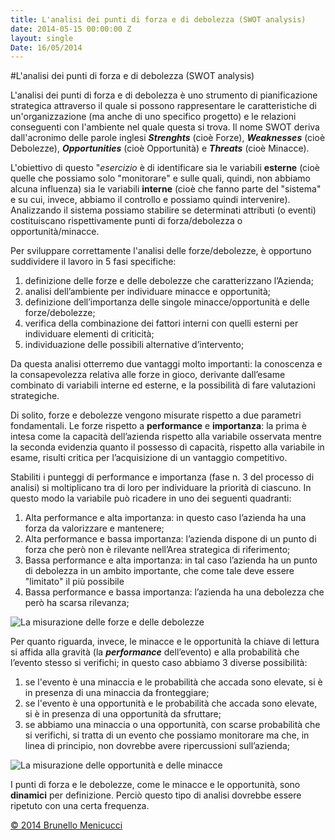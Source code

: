 ```yaml
---
title: L'analisi dei punti di forza e di debolezza (SWOT analysis)
date: 2014-05-15 00:00:00 Z
layout: single
Date: 16/05/2014
---
```


#L'analisi dei punti di forza e di debolezza (SWOT analysis)

L'analisi dei punti di forza e di debolezza è uno strumento di pianificazione strategica attraverso il quale si possono rappresentare le caratteristiche di un'organizzazione (ma anche di uno specifico progetto) e le relazioni conseguenti con l'ambiente nel quale questa si trova. Il nome SWOT deriva dall'acronimo delle parole inglesi ***Strenghts*** (cioè Forze), ***Weaknesses*** (cioè Debolezze), ***Opportunities*** (cioè Opportunità) e ***Threats*** (cioè Minacce).  

L'obiettivo di questo "*esercizio* è di identificare sia le variabili **esterne** (cioè quelle che possiamo solo "monitorare" e sulle quali, quindi, non abbiamo alcuna influenza) sia le variabili **interne** (cioè che fanno parte del "sistema" e su cui, invece, abbiamo il controllo e possiamo quindi intervenire).  Analizzando il sistema possiamo stabilire se determinati attributi (o eventi) costituiscano rispettivamente punti di forza/debolezza o opportunità/minacce.    

Per sviluppare correttamente l'analisi delle forze/debolezze, è opportuno suddividere il lavoro in 5 fasi specifiche:

1. definizione delle forze e delle debolezze che caratterizzano l’Azienda;  
2. analisi dell’ambiente per individuare minacce e opportunità;  
3. definizione dell’importanza delle singole minacce/opportunità e delle forze/debolezze;  
4. verifica della combinazione dei fattori interni con quelli esterni per individuare elementi  di criticità;  
5. individuazione delle possibili alternative d’intervento;   

Da questa analisi otterremo due vantaggi molto importanti: la conoscenza e la consapevolezza relativa alle forze in gioco, derivante dall’esame combinato di variabili interne ed esterne, e la possibilità di fare valutazioni strategiche.

Di solito, forze e debolezze vengono misurate rispetto a due parametri fondamentali. Le forze rispetto a **performance** e **importanza**: la prima è intesa come la capacità dell’azienda rispetto alla variabile osservata mentre la seconda evidenzia quanto il possesso di capacità, rispetto alla variabile in esame, risulti critica per l’acquisizione  di un vantaggio competitivo.  

Stabiliti i punteggi di performance e importanza (fase n. 3 del processo di analisi) si moltiplicano tra di loro  per individuare la priorità di ciascuno.  In questo modo la variabile può ricadere in uno dei seguenti quadranti:

1. Alta performance e alta importanza: in questo caso l’azienda ha una forza da valorizzare e mantenere;  
2. Alta performance e bassa importanza: l’azienda dispone di un punto di forza che però non è rilevante nell’Area strategica di riferimento;  
3. Bassa performance e alta importanza: in tal caso l’azienda ha un punto di debolezza in un ambito importante, che come tale deve essere "limitato" il più possibile  
4. Bassa  performance e bassa importanza: l’azienda ha una debolezza che però ha scarsa rilevanza;

![La misurazione delle forze e delle debolezze](https://dl.dropboxusercontent.com/u/312263/%7EWeb%20Images/Misurazione%20SWOT%201.png)

Per quanto riguarda, invece, le minacce e le opportunità la chiave di lettura si affida alla gravità (la ***performance*** dell’evento) e alla probabilità che l’evento stesso si verifichi; in questo caso abbiamo 3 diverse possibilità:

1. se l'evento è una minaccia e le probabilità che accada sono elevate, si è in presenza di una minaccia da fronteggiare;  
2. se l'evento è una opportunità e le probabilità che accada sono elevate, si è in presenza di una opportunità da sfruttare;  
3. se abbiamo una minaccia o una opportunità, con scarse probabilità che si verifichi, si tratta di un evento che possiamo monitorare ma che, in linea di principio, non dovrebbe avere ripercussioni sull’azienda; 

![La misurazione delle opportunità e delle minacce](https://dl.dropboxusercontent.com/u/312263/%7EWeb%20Images/Misurazione%20SWOT%202.png)

I punti di forza e le debolezze, come le minacce e le opportunità, sono **dinamici** per definizione. Perciò questo tipo di analisi dovrebbe essere ripetuto con una certa frequenza.

[© 2014 Brunello Menicucci](http://www.blackstarconsulting.it)  